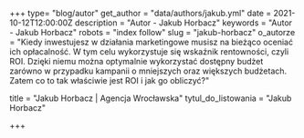 +++
type= "blog/autor"
get_author = "data/authors/jakub.yml"
date = 2021-10-12T12:00:00Z
description = "Autor - Jakub Horbacz"
keywords = "Autor - Jakub Horbacz"
robots = "index follow"
slug = "jakub-horbacz"
o_autorze = "Kiedy inwestujesz w działania marketingowe musisz na bieżąco oceniać ich opłacalność. W tym celu wykorzystuje się wskaźnik rentowności, czyli ROI. Dzięki niemu można optymalnie wykorzystać dostępny budżet zarówno w przypadku kampanii o mniejszych oraz większych budżetach. Zatem co to tak właściwie jest ROI i jak go obliczyć?"

title = "Jakub Horbacz  | Agencja Wrocławska"
tytul_do_listowania = "Jakub Horbacz"

+++